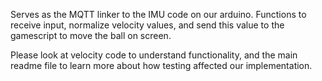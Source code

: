 Serves as the MQTT linker to the IMU code on our arduino. 
Functions to receive input, normalize velocity values, and send this value to the gamescript to move the ball on screen.  

Please look at velocity code to understand functionality, and the main readme file to learn more about how testing affected our implementation.   
